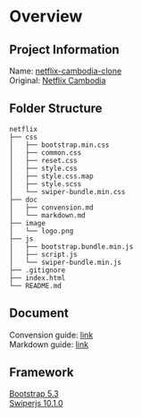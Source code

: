 # Overview

## Project Information
Name: [netflix-cambodia-clone](https://praksambath.github.io/netflix-cambodia-clone/)    
Original: [Netflix Cambodia](www.netflix.com/kh)

## Folder Structure
```
netflix
├── css
│   ├── bootstrap.min.css
│   ├── common.css
│   ├── reset.css
│   ├── style.css
│   ├── style.css.map
│   ├── style.scss
│   └── swiper-bundle.min.css
├── doc
│   ├── convension.md
│   └── markdown.md
├── image
│   └── logo.png
├── js
│   ├── bootstrap.bundle.min.js
│   ├── script.js
│   └── swiper-bundle.min.js
├── .gitignore
├── index.html
└── README.md

```

## Document
Convension guide: [link](doc/convension.md)     
Markdown guide: [link](doc/markdown.md)

## Framework
[Bootstrap 5.3](https://getbootstrap.com/docs/5.3/getting-started/introduction/)        
[Swiperjs 10.1.0](https://swiperjs.com/get-started)
